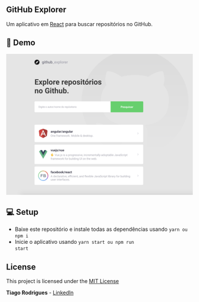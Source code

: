 ## GitHub Explorer

Um aplicativo em [React](https://reactjs.org/) para buscar repositórios no GitHub.

## :rocket: Demo

<img src="./src/assets/images/demo.png"  alt="Demo"/>

## :computer: Setup

- Baixe este repositório e instale todas as dependências usando <code>yarn ou npm i</code>
- Inicie o aplicativo usando <code>yarn start ou npm run start</code>

## License

This project is licensed under the [MIT License](https://choosealicense.com/licenses/mit/)

**Tiago Rodrigues** - [LinkedIn](https://www.linkedin.com/in/tiagoadrianorodrigues/)
